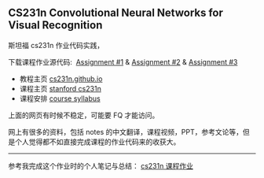 ## CS231n Convolutional Neural Networks for Visual Recognition

斯坦福 cs231n 作业代码实践，

下载课程作业源代码:  [Assignment #1](http://cs231n.stanford.edu/assignments/2016/winter1516_assignment1.zip) & [Assignment #2](http://cs231n.stanford.edu/assignments/2016/winter1516_assignment2.zip) & [Assignment #3](http://cs231n.stanford.edu/assignments/2016/winter1516_assignment3.zip)

- 教程主页 [cs231n.github.io](http://cs231n.github.io/)
- 课程主页 [stanford cs231n](http://cs231n.stanford.edu/index.html)
- 课程安排 [course syllabus](http://cs231n.stanford.edu/syllabus.html)

上面的网页有时候不稳定，可能要 FQ 才能访问。

网上有很多的资料，包括 notes 的中文翻译，课程视频，PPT，参考文论等，但是个人觉得都不如直接完成课程的作业代码来的收获大。

---

参考我完成这个作业时的个人笔记与总结： [cs231n 课程作业](http://blog.csdn.net/zhangxb35/article/category/6727687)
